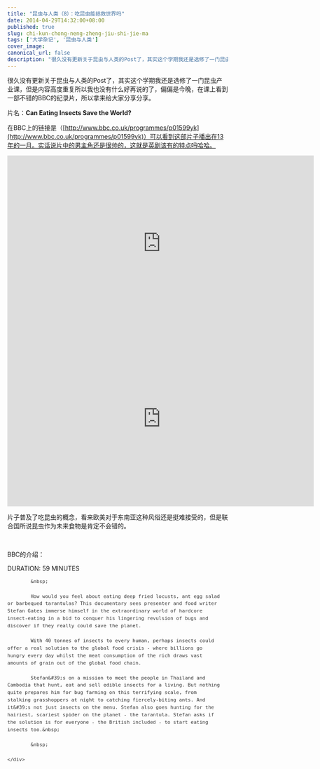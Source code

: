```yaml
---
title: "昆虫与人类（8）：吃昆虫能拯救世界吗"
date: 2014-04-29T14:32:00+08:00
published: true
slug: chi-kun-chong-neng-zheng-jiu-shi-jie-ma
tags: ['大学杂记', '昆虫与人类']
cover_image: 
canonical_url: false
description: "很久没有更新关于昆虫与人类的Post了，其实这个学期我还是选修了一门昆虫产业课，但是内容高度重复所以我也没有什么好再说的了，偏偏是今晚，在课上看到一部不错的BBC的纪录片，所以拿来给大家分享分享。"
---
```




很久没有更新关于昆虫与人类的Post了，其实这个学期我还是选修了一门昆虫产业课，但是内容高度重复所以我也没有什么好再说的了，偏偏是今晚，在课上看到一部不错的BBC的纪录片，所以拿来给大家分享分享。

片名：**Can Eating Insects Save the World?**

在BBC上的链接是（[http://www.bbc.co.uk/programmes/p01599yk](http://www.bbc.co.uk/programmes/p01599yk)）可以看到这部片子播出在13年的一月。实话说片中的男主角还是很帅的，这就是英剧该有的特点吗哈哈。

<iframe height=400 width=700 src='http://player.youku.com/embed/XNTY3NjMyODIw' frameborder=0 'allowfullscreen'></iframe>

<iframe height=400 width=700 src='http://player.youku.com/embed/XNTY3NjMyOTky' frameborder=0 'allowfullscreen'></iframe>

片子普及了吃昆虫的概念，看来欧美对于东南亚这种风俗还是挺难接受的，但是联合国所说昆虫作为未来食物是肯定不会错的。

&nbsp;

BBC的介绍：

DURATION: 59 MINUTES

<div class="full_synopsis" id="synopsis" style="padding-right: 16px; color: rgb(51, 51, 51); font-family: arial, sans-serif; font-size: 13px; line-height: 16.899999618530273px;">
	<div class="copy" content="How would you feel about eating deep fried locusts, ant egg salad or barbequed tarantulas? This documentary sees presenter and food writer Stefan Gates immerse himself in the extraordinary world of hardcore insect-eating in a bid to conquer his lingering revulsion of bugs and discover if they really could save the planet. &lt;/p&gt;
&lt;p&gt;With 40 tonnes of insects to every human, perhaps insects could offer a real solution to the global food crisis - where billions go hungry every day whilst the meat consumption of the rich draws vast amounts of grain out of the global food chain. &lt;/p&gt;
&lt;p&gt;Stefan's on a mission to meet the people in Thailand and Cambodia that hunt, eat and sell edible insects for a living. But nothing quite prepares him for bug farming on this terrifying scale, from stalking grasshoppers at night to catching fiercely-biting ants. And it's not just insects on the menu. Stefan also goes hunting for the hairiest, scariest spider on the planet - the tarantula. Stefan asks if the solution is for everyone - the British included - to start eating insects too." property="dc:description">

			&nbsp;

			How would you feel about eating deep fried locusts, ant egg salad or barbequed tarantulas? This documentary sees presenter and food writer Stefan Gates immerse himself in the extraordinary world of hardcore insect-eating in a bid to conquer his lingering revulsion of bugs and discover if they really could save the planet.

			With 40 tonnes of insects to every human, perhaps insects could offer a real solution to the global food crisis - where billions go hungry every day whilst the meat consumption of the rich draws vast amounts of grain out of the global food chain.

			Stefan&#39;s on a mission to meet the people in Thailand and Cambodia that hunt, eat and sell edible insects for a living. But nothing quite prepares him for bug farming on this terrifying scale, from stalking grasshoppers at night to catching fiercely-biting ants. And it&#39;s not just insects on the menu. Stefan also goes hunting for the hairiest, scariest spider on the planet - the tarantula. Stefan asks if the solution is for everyone - the British included - to start eating insects too.&nbsp;

			&nbsp;

	</div>
</div>